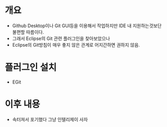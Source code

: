 # 개요

- Github Desktop이나 Git GUI등을 이용해서 작업하지만 IDE 내 지원하는것보단 불편할 따름이다.
- 그래서 Eclipse의 Git 관련 플러그인을 찾아보았으나
- Eclipse의 Git방침이 매우 좋지 않은 관계로 어지간하면 권하지 않음.

# 플러그인 설치

- EGit

# 이후 내용

- 속터져서 포기했다 그냥 인텔리제이 사자
